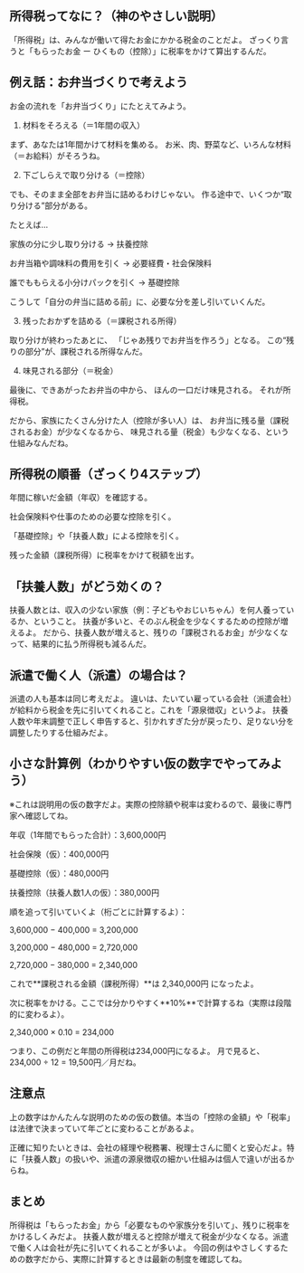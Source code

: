 ## 所得税ってなに？（神のやさしい説明）
「所得税」は、みんなが働いて得たお金にかかる税金のことだよ。
ざっくり言うと「もらったお金 ー ひくもの（控除）」に税率をかけて算出するんだ。

## 例え話：お弁当づくりで考えよう
お金の流れを「お弁当づくり」にたとえてみよう。

1. 材料をそろえる（＝1年間の収入）

まず、あなたは1年間かけて材料を集める。
お米、肉、野菜など、いろんな材料（＝お給料）がそろうね。

2. 下ごしらえで取り分ける（＝控除）

でも、そのまま全部をお弁当に詰めるわけじゃない。
作る途中で、いくつか“取り分ける”部分がある。

たとえば…

家族の分に少し取り分ける → 扶養控除

お弁当箱や調味料の費用を引く → 必要経費・社会保険料

誰でももらえる小分けパックを引く → 基礎控除

こうして「自分の弁当に詰める前」に、必要な分を差し引いていくんだ。

3. 残ったおかずを詰める（＝課税される所得）

取り分けが終わったあとに、
「じゃあ残りでお弁当を作ろう」となる。
この“残りの部分”が、課税される所得なんだ。

4. 味見される部分（＝税金）

最後に、できあがったお弁当の中から、
ほんの一口だけ味見される。
それが所得税。

だから、家族にたくさん分けた人（控除が多い人）は、
お弁当に残る量（課税されるお金）が少なくなるから、
味見される量（税金）も少なくなる、という仕組みなんだね。

## 所得税の順番（ざっくり4ステップ）

年間に稼いだ金額（年収）を確認する。

社会保険料や仕事のための必要な控除を引く。

「基礎控除」や「扶養人数」による控除を引く。

残った金額（課税所得）に税率をかけて税額を出す。

## 「扶養人数」がどう効くの？

扶養人数とは、収入の少ない家族（例：子どもやおじいちゃん）を何人養っているか、ということ。
扶養が多いと、そのぶん税金を少なくするための控除が増えるよ。
だから、扶養人数が増えると、残りの「課税されるお金」が少なくなって、結果的に払う所得税も減るんだ。

## 派遣で働く人（派遣）の場合は？

派遣の人も基本は同じ考えだよ。
違いは、たいてい雇っている会社（派遣会社）が給料から税金を先に引いてくれること。これを「源泉徴収」というよ。
扶養人数や年末調整で正しく申告すると、引かれすぎた分が戻ったり、足りない分を調整したりする仕組みだよ。

## 小さな計算例（わかりやすい仮の数字でやってみよう）

※これは説明用の仮の数字だよ。実際の控除額や税率は変わるので、最後に専門家へ確認してね。

年収（1年間でもらった合計）：3,600,000円

社会保険（仮）：400,000円

基礎控除（仮）：480,000円

扶養控除（扶養人数1人の仮）：380,000円

順を追って引いていくよ（桁ごとに計算するよ）：

3,600,000 − 400,000 = 3,200,000

3,200,000 − 480,000 = 2,720,000

2,720,000 − 380,000 = 2,340,000

これで**課税される金額（課税所得）**は 2,340,000円 になったよ。

次に税率をかける。ここでは分かりやすく**10%**で計算するね（実際は段階的に変わるよ）。

2,340,000 × 0.10 = 234,000

つまり、この例だと年間の所得税は234,000円になるよ。
月で見ると、234,000 ÷ 12 = 19,500円／月だね。

## 注意点
上の数字はかんたんな説明のための仮の数値。本当の「控除の金額」や「税率」は法律で決まっていて年ごとに変わることがあるよ。

正確に知りたいときは、会社の経理や税務署、税理士さんに聞くと安心だよ。特に「扶養人数」の扱いや、派遣の源泉徴収の細かい仕組みは個人で違いが出るからね。

## まとめ
所得税は「もらったお金」から「必要なものや家族分を引いて」、残りに税率をかけるしくみだよ。
扶養人数が増えると控除が増えて税金が少なくなる。派遣で働く人は会社が先に引いてくれることが多いよ。
今回の例はやさしくするための数字だから、実際に計算するときは最新の制度を確認してね。
